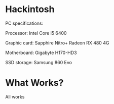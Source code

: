 # Hackintosh



PC specifications:

Processor: Intel Core i5 6400


Graphic card: Sapphire Nitro+ Radeon RX 480 4G


Motherboard: Gigabyte H170-HD3


SSD storage: Samsung 860 Evo


# What Works?

All works

